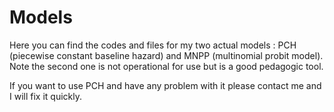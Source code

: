 # Models

Here you can find the codes and files for my two actual models : PCH (piecewise constant baseline hazard) and MNPP (multinomial probit model). Note the second one is not operational for use but is a good pedagogic tool.

If you want to use PCH and have any problem with it please contact me and I will fix it quickly.
